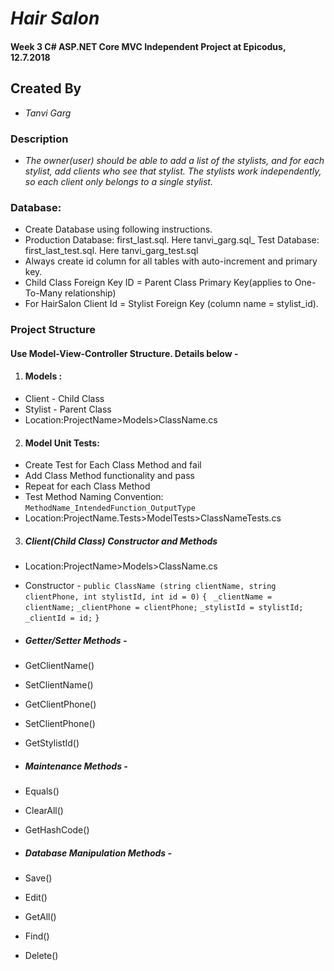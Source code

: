 # _Hair Salon_
#### Week 3 C# ASP.NET Core MVC Independent Project at Epicodus, 12.7.2018

## Created By
* _Tanvi Garg_

### Description
* _The owner(user) should be able to add a list of the stylists, and for each stylist, add clients who see that stylist. The stylists work independently, so each client only belongs to a single stylist._

### Database:
* Create Database using following instructions.
* Production Database: first_last.sql. Here tanvi_garg.sql_
Test Database: first_last_test.sql. Here tanvi_garg_test.sql
* Always create id column for all tables with auto-increment and primary key.
* Child Class Foreign Key ID = Parent Class Primary Key(applies to One-To-Many relationship)
* For HairSalon Client Id = Stylist Foreign Key (column name = stylist_id).

### Project Structure

#### Use Model-View-Controller Structure. Details below -

1. #### Models :
  * Client - Child Class
  * Stylist - Parent Class
  * Location:ProjectName>Models>ClassName.cs

2. #### Model Unit Tests:
 * Create Test for Each Class Method and fail
 * Add Class Method functionality and pass
 * Repeat for each Class Method
 * Test Method Naming Convention: `MethodName_IntendedFunction_OutputType`
 * Location:ProjectName.Tests>ModelTests>ClassNameTests.cs

3. ##### Client(Child Class) Constructor and Methods
 * Location:ProjectName>Models>ClassName.cs
 * Constructor -
`public ClassName (string clientName, string clientPhone, int stylistId, int id = 0)`
`{`
` _clientName = clientName;`
 `_clientPhone = clientPhone;`
 `_stylistId = stylistId;`
 `_clientId = id;`
 `}`

* ##### Getter/Setter Methods -
 * GetClientName()
 * SetClientName()
 * GetClientPhone()
 * SetClientPhone()
 * GetStylistId()

 * ##### Maintenance Methods -
 * Equals()
 * ClearAll()
 * GetHashCode()

* ##### Database Manipulation Methods -
 * Save()
 * Edit()
 * GetAll()
 * Find()
 * Delete()
